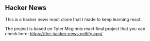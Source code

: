 ## Hacker News

This is a hacker news react clone that I made to keep learning react.

The project is based on Tyler Mcginnis react final project that you can check here: https://the-hacker-news.netlify.app/
